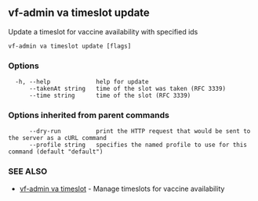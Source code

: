 ## vf-admin va timeslot update

Update a timeslot for vaccine availability with specified ids

```
vf-admin va timeslot update [flags]
```

### Options

```
  -h, --help             help for update
      --takenAt string   time of the slot was taken (RFC 3339)
      --time string      time of the slot (RFC 3339)
```

### Options inherited from parent commands

```
      --dry-run          print the HTTP request that would be sent to the server as a cURL command
      --profile string   specifies the named profile to use for this command (default "default")
```

### SEE ALSO

* [vf-admin va timeslot](vf-admin_va_timeslot.md)	 - Manage timeslots for vaccine availability

